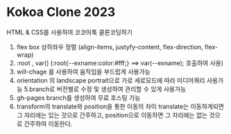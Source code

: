 # Kokoa Clone 2023

HTML & CSS를 사용하여 코코아톡 클론코딩하기

1. flex box 상하좌우 정렬
   (align-items, justyfy-content, flex-direction, flex-wrap)
2. :root , var()
   (:root{--exname:color:#fff;} ==> var(--exname); 호출하여 사용)
3. will-chage 를 사용하여 움직임을 부드럽게 사용가능
4. orientation 의 landscape portrait으로 가로 세로모드에 따라
   미디어쿼리 사용가능
   5.branch로 버전별로 수정 및 생성하여 관리할 수 있게 사용가능
5. gh-pages branch를 생성하여 무료 호스팅 가능
6. transform의 translate와 position을 통한 이동의 차이
   translate는 이동하게되면 그 자리에는 있는 것으로 간주하고,
   position으로 이동하면 그 자리에는 없는 것으로 간주하여 이동한다.
